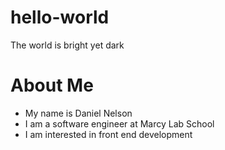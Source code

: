 # hello-world
The world is bright yet dark
# About Me
- My name is Daniel Nelson
- I am a software engineer at Marcy Lab School
- I am interested in front end development
